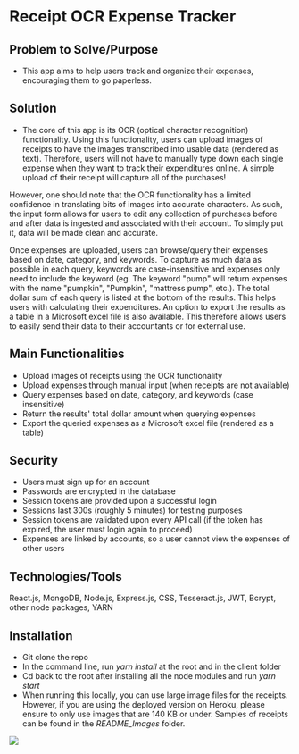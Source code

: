 # Receipt OCR Expense Tracker

## Problem to Solve/Purpose

* This app aims to help users track and organize their expenses, encouraging them to go paperless. 

## Solution

* The core of this app is its OCR (optical character recognition) functionality.  Using this functionality, users can upload images of receipts to have the images transcribed into usable data (rendered as text).  Therefore, users will not have to manually type down each single expense when they want to track their expenditures online. A simple upload of their receipt will capture all of the purchases!  

However, one should note that the OCR functionality has a limited confidence in translating bits of images into accurate characters.  As such, the input form allows for users to edit any collection of purchases before and after data is ingested and associated with their account. To simply put it, data will be made clean and accurate.

Once expenses are uploaded, users can browse/query their expenses based on date, category, and keywords.  To capture as much data as possible in each query, keywords are case-insensitive and expenses only need to include the keyword (eg. The keyword "pump" will return expenses with the name "pumpkin", "Pumpkin", "mattress pump", etc.).  The total dollar sum of each query is listed at the bottom of the results.  This helps users with calculating their expenditures.  An option to export the results as a table in a Microsoft excel file is also available.  This therefore allows users to easily send their data to their accountants or for external use. 

## Main Functionalities

* Upload images of receipts using the OCR functionality 
* Upload expenses through manual input (when receipts are not available)
* Query expenses based on date, category, and keywords (case insensitive)
* Return the results' total dollar amount when querying expenses 
* Export the queried expenses as a Microsoft excel file (rendered as a table)

## Security

* Users must sign up for an account 
* Passwords are encrypted in the database 
* Session tokens are provided upon a successful login 
* Sessions last 300s (roughly 5 minutes) for testing purposes
* Session tokens are validated upon every API call (if the token has expired, the user must login again to proceed)
* Expenses are linked by accounts, so a user cannot view the expenses of other users 

## Technologies/Tools

React.js, MongoDB, Node.js, Express.js, CSS, Tesseract.js, JWT, Bcrypt, other node packages, YARN

## Installation 

* Git clone the repo
* In the command line, run *yarn install* at the root and in the client folder
* Cd back to the root after installing all the node modules and run *yarn start*
* When running this locally, you can use large image files for the receipts.  However, if you are using the deployed version on Heroku, please ensure to only use images that are 140 KB or under.  Samples of receipts can be found in the *README_Images* folder. 

![](https://github.com/azukimochi/receipt-ocr/README_Images/screenshot1.png)


